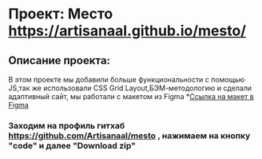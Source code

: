 # Проект: Место  https://artisanaal.github.io/mesto/

## Описание проекта:
В этом проекте мы добавили больше функциональности с помощью JS,так же использовали CSS Grid Layout,БЭМ-методологию и сделали адаптивный сайт,
мы работали с макетом из Figma *[Ссылка на макет в Figma](https://www.figma.com/file/2cn9N9jSkmxD84oJik7xL7/JavaScript.-Sprint-4?node-id=0%3A1)

### Заходим на профиль гитхаб https://github.com/Artisanaal/mesto , нажимаем на кнопку "code" и далее "Download zip"


